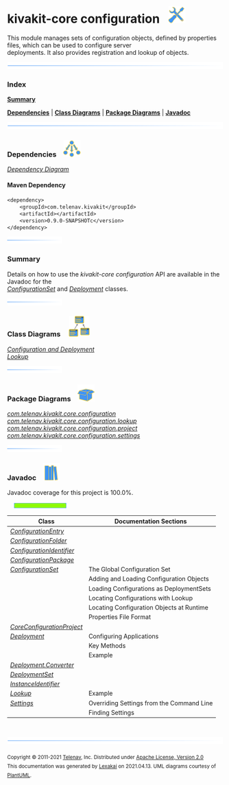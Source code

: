 # kivakit-core configuration &nbsp;&nbsp;![](../../documentation/images/tools-40.png)

This module manages sets of configuration objects, defined by properties files, which can be used to configure server  
deployments. It also provides registration and lookup of objects.

![](documentation/images/horizontal-line.png)

### Index

[**Summary**](#summary)  

[**Dependencies**](#dependencies) | [**Class Diagrams**](#class-diagrams) | [**Package Diagrams**](#package-diagrams) | [**Javadoc**](#javadoc)

![](documentation/images/horizontal-line.png)

### Dependencies <a name="dependencies"></a> &nbsp;&nbsp; ![](documentation/images/dependencies-40.png)

[*Dependency Diagram*](documentation/diagrams/dependencies.svg)

#### Maven Dependency

    <dependency>
        <groupId>com.telenav.kivakit</groupId>
        <artifactId></artifactId>
        <version>0.9.0-SNAPSHOTc</version>
    </dependency>

![](documentation/images/short-horizontal-line.png)

[//]: # (start-user-text)

### Summary <a name = "summary"></a>

Details on how to use the *kivakit-core configuration* API are available in the Javadoc for the  
[*ConfigurationSet*](https://telenav.github.io/kivakit/javadoc/kivakit.core.configuration/com/telenav/kivakit/core/configuration/ConfigurationSet.html) and
[*Deployment*](https://telenav.github.io/kivakit/javadoc/kivakit.core.configuration/com/telenav/kivakit/core/configuration/Deployment.html) classes.

[//]: # (end-user-text)

![](documentation/images/short-horizontal-line.png)

### Class Diagrams <a name="class-diagrams"></a> &nbsp; &nbsp; ![](documentation/images/diagram-48.png)

[*Configuration and Deployment*](documentation/diagrams/diagram-configuration.svg)  
[*Lookup*](documentation/diagrams/diagram-lookup.svg)  

![](documentation/images/short-horizontal-line.png)

### Package Diagrams <a name="package-diagrams"></a> &nbsp;&nbsp; ![](documentation/images/box-40.png)

[*com.telenav.kivakit.core.configuration*](documentation/diagrams/com.telenav.kivakit.core.configuration.svg)  
[*com.telenav.kivakit.core.configuration.lookup*](documentation/diagrams/com.telenav.kivakit.core.configuration.lookup.svg)  
[*com.telenav.kivakit.core.configuration.project*](documentation/diagrams/com.telenav.kivakit.core.configuration.project.svg)  
[*com.telenav.kivakit.core.configuration.settings*](documentation/diagrams/com.telenav.kivakit.core.configuration.settings.svg)  

![](documentation/images/short-horizontal-line.png)

### Javadoc <a name="javadoc"></a> &nbsp;&nbsp; ![](documentation/images/books-40.png)

Javadoc coverage for this project is 100.0%.  
  
&nbsp; &nbsp;  ![](documentation/images/meter-100-12.png)



| Class | Documentation Sections |
|---|---|
| [*ConfigurationEntry*](https://telenav.github.io/kivakit-data/javadockivakit.core.configuration/com/telenav/kivakit/core/configuration/ConfigurationEntry.html) |  |  
| [*ConfigurationFolder*](https://telenav.github.io/kivakit-data/javadockivakit.core.configuration/com/telenav/kivakit/core/configuration/ConfigurationFolder.html) |  |  
| [*ConfigurationIdentifier*](https://telenav.github.io/kivakit-data/javadockivakit.core.configuration/com/telenav/kivakit/core/configuration/ConfigurationIdentifier.html) |  |  
| [*ConfigurationPackage*](https://telenav.github.io/kivakit-data/javadockivakit.core.configuration/com/telenav/kivakit/core/configuration/ConfigurationPackage.html) |  |  
| [*ConfigurationSet*](https://telenav.github.io/kivakit-data/javadockivakit.core.configuration/com/telenav/kivakit/core/configuration/ConfigurationSet.html) | The Global Configuration Set |  
| | Adding and Loading Configuration Objects |  
| | Loading Configurations as DeploymentSets |  
| | Locating Configurations with Lookup |  
| | Locating Configuration Objects at Runtime |  
| | Properties File Format |  
| [*CoreConfigurationProject*](https://telenav.github.io/kivakit-data/javadockivakit.core.configuration/com/telenav/kivakit/core/configuration/project/CoreConfigurationProject.html) |  |  
| [*Deployment*](https://telenav.github.io/kivakit-data/javadockivakit.core.configuration/com/telenav/kivakit/core/configuration/Deployment.html) | Configuring Applications |  
| | Key Methods |  
| | Example |  
| [*Deployment.Converter*](https://telenav.github.io/kivakit-data/javadockivakit.core.configuration/com/telenav/kivakit/core/configuration/Deployment.Converter.html) |  |  
| [*DeploymentSet*](https://telenav.github.io/kivakit-data/javadockivakit.core.configuration/com/telenav/kivakit/core/configuration/DeploymentSet.html) |  |  
| [*InstanceIdentifier*](https://telenav.github.io/kivakit-data/javadockivakit.core.configuration/com/telenav/kivakit/core/configuration/InstanceIdentifier.html) |  |  
| [*Lookup*](https://telenav.github.io/kivakit-data/javadockivakit.core.configuration/com/telenav/kivakit/core/configuration/lookup/Lookup.html) | Example |  
| [*Settings*](https://telenav.github.io/kivakit-data/javadockivakit.core.configuration/com/telenav/kivakit/core/configuration/settings/Settings.html) | Overriding Settings from the Command Line |  
| | Finding Settings |  

[//]: # (start-user-text)



[//]: # (end-user-text)

<br/>

![](documentation/images/horizontal-line.png)

<sub>Copyright &#169; 2011-2021 [Telenav](http://telenav.com), Inc. Distributed under [Apache License, Version 2.0](LICENSE)</sub>  
<sub>This documentation was generated by [Lexakai](https://github.com/Telenav/lexakai) on 2021.04.13. UML diagrams courtesy
of [PlantUML](http://plantuml.com).</sub>

